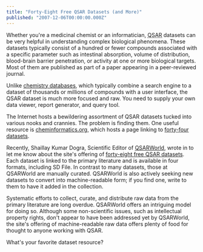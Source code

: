 ```yaml
---
title: "Forty-Eight Free QSAR Datasets (and More)"
published: "2007-12-06T00:00:00.000Z"
---
```


Whether you're a medicinal chemist or an informatician, <acronym title="Quantitative Structure Activity Relationship">QSAR</acronym> datasets can be very helpful in understanding complex biological phenomena. These datasets typically consist of a hundred or fewer compounds associated with a specific parameter such as intestinal absorption, volume of distribution, blood-brain barrier penetration, or activity at one or more biological targets. Most of them are published as part of a paper appearing in a peer-reviewed journal.

Unlike [chemistry databases](/articles/2007/01/24/thirty-two-free-chemistry-databases), which typically combine a search engine to a dataset of thousands or millions of compounds with a user interface, the QSAR dataset is much more focused and raw. You need to supply your own data viewer, report generator, and query tool.

The Internet hosts a bewildering assortment of QSAR datasets tucked into various nooks and crannies. The problem is finding them. One useful resource is [cheminformatics.org](http://cheminformatics.org), which hosts a page linking to [forty-four datasets](http://cheminformatics.org/datasets/index.shtml).

Recently, Shaillay Kumar Dogra, Scientific Editor of [QSARWorld](http://www.qsarworld.com/index.php), wrote in to let me know about the site's offering of [forty-eight free QSAR datasets](http://www.qsarworld.com/qsar-datasets.php). Each dataset is linked to the primary literature and is available in four formats, including SD File. In contrast to many datasets, those at QSARWorld are manually curated. QSARWorld is also actively seeking new datasets to convert into machine-readable form; if you find one, write to them to have it added in the collection.

Systematic efforts to collect, curate, and distribute raw data from the primary literature are long overdue. QSARWorld offers an intriguing model for doing so. Although some non-scientific issues, such as intellectual property rights, don't appear to have been addressed yet by QSARWorld, the site's offering of machine-readable raw data offers plenty of food for thought to anyone working with QSAR.

What's your favorite dataset resource?
